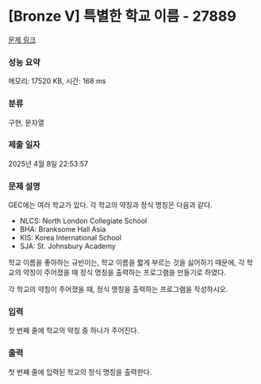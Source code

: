 # [Bronze V] 특별한 학교 이름 - 27889 

[문제 링크](https://www.acmicpc.net/problem/27889) 

### 성능 요약

메모리: 17520 KB, 시간: 168 ms

### 분류

구현, 문자열

### 제출 일자

2025년 4월 8일 22:53:57

### 문제 설명

<p>GEC에는 여러 학교가 있다. 각 학교의 약칭과 정식 명칭은 다음과 같다.</p>

<ul>
	<li>NLCS: North London Collegiate School</li>
	<li>BHA: Branksome Hall Asia</li>
	<li>KIS: Korea International School</li>
	<li>SJA: St. Johnsbury Academy</li>
</ul>

<p>학교 이름을 좋아하는 규빈이는, 학교 이름을 짧게 부르는 것을 싫어하기 때문에, 각 학교의 약칭이 주어졌을 때 정식 명칭을 출력하는 프로그램을 만들기로 하였다.</p>

<p>각 학교의 약칭이 주어졌을 때, 정식 명칭을 출력하는 프로그램을 작성하시오.</p>

### 입력 

 <p>첫 번째 줄에 학교의 약칭 중 하나가 주어진다.</p>

### 출력 

 <p>첫 번째 줄에 입력된 학교의 정식 명칭을 출력한다.</p>

